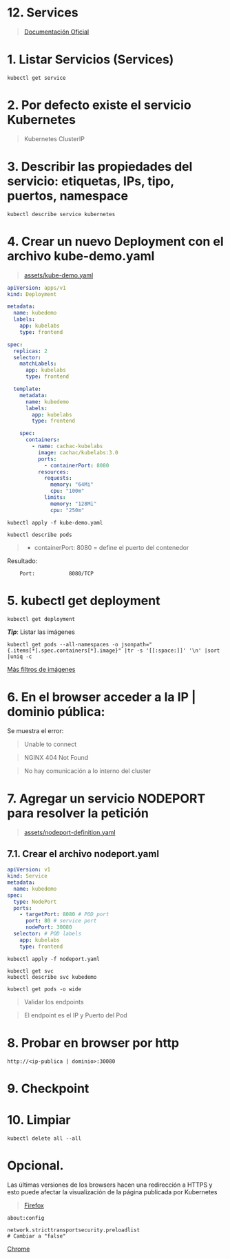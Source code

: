 # 12. Services <!-- omit in toc -->

> [Documentación Oficial](https://kubernetes.io/docs/concepts/services-networking/service/)

# 1. Listar Servicios (Services)
```vim
kubectl get service
```

# 2. Por defecto existe el servicio Kubernetes
> Kubernetes ClusterIP

# 3. Describir las propiedades del servicio: etiquetas, IPs, tipo, puertos, namespace
```vim
kubectl describe service kubernetes
```
# 4. Crear un nuevo Deployment con el archivo kube-demo.yaml
> [assets/kube-demo.yaml](./assets/kube-demo.yml)


```yaml
apiVersion: apps/v1
kind: Deployment

metadata:
  name: kubedemo
  labels:
    app: kubelabs
    type: frontend

spec:
  replicas: 2
  selector:
    matchLabels:
      app: kubelabs
      type: frontend

  template:
    metadata:
      name: kubedemo
      labels:
        app: kubelabs
        type: frontend

    spec:
      containers:
        - name: cachac-kubelabs
          image: cachac/kubelabs:3.0
          ports:
            - containerPort: 8080
          resources:
            requests:
              memory: "64Mi"
              cpu: "100m"
            limits:
              memory: "128Mi"
              cpu: "250m"

```

```vim
kubectl apply -f kube-demo.yaml

kubectl describe pods
```

> - containerPort: 8080 = define el puerto del contenedor

Resultado:
```
    Port:           8080/TCP
```

# 5. kubectl get deployment
```vim
kubectl get deployment
```

***Tip***: Listar las imágenes
```vim
kubectl get pods --all-namespaces -o jsonpath="{.items[*].spec.containers[*].image}" |tr -s '[[:space:]]' '\n' |sort |uniq -c
```

[Más filtros de imágenes](https://kubernetes.io/docs/tasks/access-application-cluster/list-all-running-container-images/)
# 6. En el browser acceder a la IP | dominio pública:

Se muestra el error:

> Unable to connect

> NGINX 404 Not Found

> No hay comunicación a lo interno del cluster

# 7. Agregar un servicio NODEPORT para resolver la petición
> [assets/nodeport-definition.yaml](./assets/nodeport-definition.yml)

## 7.1. Crear el archivo nodeport.yaml
```yaml
apiVersion: v1
kind: Service
metadata:
  name: kubedemo
spec:
  type: NodePort
  ports:
    - targetPort: 8080 # POD port
      port: 80 # service port
      nodePort: 30080
  selector: # POD labels
    app: kubelabs
    type: frontend
```


```vim
kubectl apply -f nodeport.yaml

kubectl get svc
kubectl describe svc kubedemo

kubectl get pods -o wide
```
> Validar los endpoints

> El endpoint es el IP y Puerto del Pod

# 8. Probar en browser por http
```vim
http://<ip-publica | dominio>:30080
```
# 9. Checkpoint
# 10. Limpiar
```k
kubectl delete all --all
```

# Opcional.
Las últimas versiones de los browsers hacen una redirección a HTTPS y esto puede afectar la visualización de la página publicada por Kubernetes

> [Firefox](https://stackoverflow.com/questions/30532471/firefox-redirects-to-https)
```
about:config

network.stricttransportsecurity.preloadlist
# Cambiar a "false"

```



[Chrome](https://howchoo.com/chrome/stop-chrome-from-automatically-redirecting-https#open-hsts-settings-in-net-internals-in-chrome)
